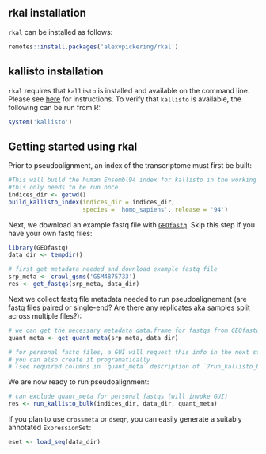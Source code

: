 ## rkal installation

`rkal` can be installed as follows:

```R
remotes::install.packages('alexvpickering/rkal')
```

## kallisto installation

`rkal` requires that `kallisto` is installed and available on the command
line. Please see [here](https://pachterlab.github.io/kallisto/download.html)
for instructions. To verify that `kallisto` is available, the following can be
run from R:

```R
system('kallisto')
```

## Getting started using rkal

Prior to pseudoalignment, an index of the transcriptome must first be built:


```R
#This will build the human Ensembl94 index for kallisto in the working directory
#this only needs to be run once
indices_dir <- getwd()
build_kallisto_index(indices_dir = indices_dir,
                     species = 'homo_sapiens', release = '94')
```

Next, we download an example fastq file with [`GEOfastq`](https://github.com/alexvpickering/GEOfastq).
Skip this step if you have your own fastq files:

```R
library(GEOfastq)
data_dir <- tempdir()

# first get metadata needed and download example fastq file
srp_meta <- crawl_gsms('GSM4875733')
res <- get_fastqs(srp_meta, data_dir)
```

Next we collect fastq file metadata needed to run pseudoalignement (are fastq 
files paired or single-end? Are there any replicates aka samples split across multiple files?):

```R
# we can get the necessary metadata data.frame for fastqs from GEOfastq
quant_meta <- get_quant_meta(srp_meta, data_dir)

# for personal fastq files, a GUI will request this info in the next step
# you can also create it programatically
# (see required columns in `quant_meta` description of `?run_kallisto_bulk`)

```


We are now ready to run pseudoalignment:

```R
# can exclude quant_meta for personal fastqs (will invoke GUI)
res <- run_kallisto_bulk(indices_dir, data_dir, quant_meta)
```
If you plan to use `crossmeta` or `dseqr`, you can easily generate a suitably
annotated `ExpressionSet`:

```R
eset <- load_seq(data_dir)
```
